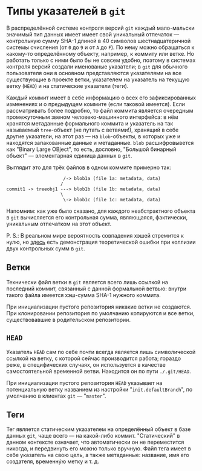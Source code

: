 # Типы указателей в `git`

В распределённой системе контроля версий `git` каждый мало-мальски значимый тип данных имеет имеет свой 
уникальный отпечаток — контрольную сумму SHA-1 длиной в 40 символов шестнадцатеричной системы счисления 
(от `0` до `9` и от `A` до `F`). По нему можно обращаться к какому-то определённому объекту, например, к 
коммиту или ветке. Но работать только с ними было бы не совсем удобно, поэтому в системах контроля версий 
создали именованые указатели; в `git` для обычного пользователя они в основном представляются указателями 
на все существующие в проекте ветки, указателем на указатель на текущую ветку (`HEAD`) и на статические 
указатели (теги).

Каждый коммит имеет в себе информацию о всех его зафиксированных изменениях и о предыдущем коммите (если 
таковой имеется). Если рассматривать более подробно, то файл коммита является очередным промежуточным звеном 
человеко-машинного интерфейса: в нём хранятся метаданные формального коммита и указатель на так называемый 
`tree`-объект (не путать с ветвями!), хранящий в себе другие указатели, на этот раз — на `blob`-объекты, в 
которых уже и находятся запакованные данные и метаданные. `blob` расшифровывется как "Binary Large OBject", 
то есть, дословно, "Большой бинарный объект" — элементарная единица данных в `git`.

Выглядит это для трёх файлов в одном коммите примерно так:
```
                     /-> blob1a (file 1a: metadata, data)
                    /
commit1 -> treeobj1 ---> blob1b (file 1b: metadata, data)
                    \
                     \-> blob1c (file 1c: metadata, data)
```

Напомним: как уже было сказано, для каждого неабстрактного объекта в `git` вычисляется его контрольная сумма, 
являющаяся, фактически, уникальным отпечатком на этот объект.

P. S.: В реальном мире вероятность совпадения хэшей стремится к нулю, но 
[здесь](https://stackoverflow.com/questions/9392365/how-would-git-handle-a-sha-1-collision-on-a-blob) 
есть демонстрация теоретической ошибки при коллизии двух контрольных сумм в `git`.


## Ветки

Технически файл ветки в `git` является всего лишь ссылкой на последний коммит, связанный с данной формальной 
ветвью: внутри такого файла имеется хэш-сумма SHA-1 нужного коммита.

При инициализации пустого репозитория никакие ветки не создаются. При клонировании репозитория по умолчанию 
копируются и все ветки, существовавшие в родительском репозитории.


## `HEAD`

Указатель `HEAD` сам по себе почти всегда является лишь символической ссылкой на ветку, с которой сейчас 
производится работа; гораздо реже, в специфических случаях, он используется в качестве самостоятельной 
временной ветви. Находится он по пути `./.git/HEAD`.

При инициализации пустого репозитория `HEAD` указывает на потенциальную ветку названием из настройки 
"`init.defaultBranch`", по умолчанию в клиентах `git` — "`master`".


## Теги

Тег является статическим указателем на определённый объект в базе данных `git`, чаще всего — на какой-либо
коммит. "Статический" в данном контексте означает, что автоматически он не переместится никогда, и 
передвинуть его можно только вручную. Файл тега имеет в себе указатель на свою цель, а также метаданные: 
название, имя его создателя, временнýю метку и т. д.
